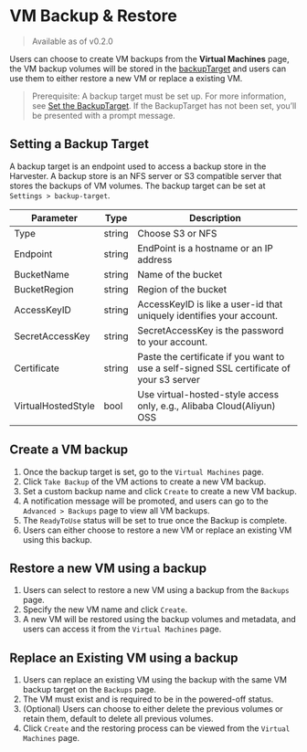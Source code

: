 # VM Backup & Restore

> Available as of v0.2.0

Users can choose to create VM backups from the **Virtual Machines** page, the VM backup volumes will be stored in the [backupTarget](#setting-a-backup-target) and users can use them to either restore a new VM or replace a existing VM.

> Prerequisite: A backup target must be set up. For more information, see [Set the BackupTarget](#setting-a-backup-target). If the BackupTarget has not been set, you’ll be presented with a prompt message.

## Setting a Backup Target
A backup target is an endpoint used to access a backup store in the Harvester. A backup store is an NFS server or S3 compatible server that stores the backups of VM volumes. The backup target can be set at `Settings > backup-target`.

| Parameter | Type |Description |
| ----------- | ----- | ----------- |
| Type | string | Choose S3 or NFS |
| Endpoint | string | EndPoint is a hostname or an IP address |
| BucketName | string | Name of the bucket |
| BucketRegion | string | Region of the bucket |
| AccessKeyID | string | AccessKeyID is like a user-id that uniquely identifies your account. |
| SecretAccessKey | string | SecretAccessKey is the password to your account. |
| Certificate | string | Paste the certificate if you want to use a self-signed SSL certificate of your s3 server |
| VirtualHostedStyle | bool | Use virtual-hosted-style access only, e.g., Alibaba Cloud(Aliyun) OSS |

## Create a VM backup
1. Once the backup target is set, go to the `Virtual Machines` page.
1. Click `Take Backup` of the VM actions to create a new VM backup.
1. Set a custom backup name and click `Create` to create a new VM backup.
1. A notification message will be promoted, and users can go to the `Advanced > Backups` page to view all VM backups.
1. The `ReadyToUse` status will be set to true once the Backup is complete.
1. Users can either choose to restore a new VM or replace an existing VM using this backup.

## Restore a new VM using a backup
1. Users can select to restore a new VM using a backup from the `Backups` page.
1. Specify the new VM name and click `Create`.
1. A new VM will be restored using the backup volumes and metadata, and users can access it from the `Virtual Machines` page.

## Replace an Existing VM using a backup
1. Users can replace an existing VM using the backup with the same VM backup target on the `Backups` page.
1. The VM must exist and is required to be in the powered-off status.
1. (Optional) Users can choose to either delete the previous volumes or retain them, default to delete all previous volumes.
1. Click `Create` and the restoring process can be viewed from the `Virtual Machines` page.
